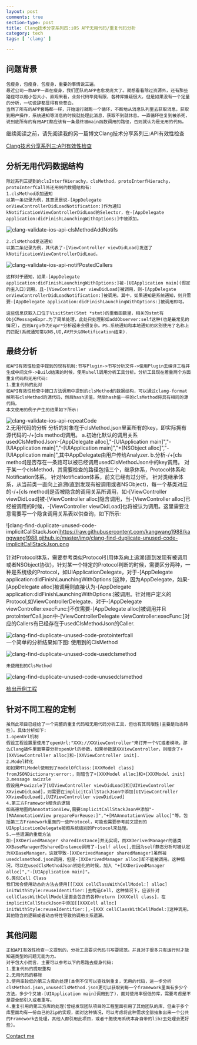 ```yaml
---
layout: post
comments: true
section-type: post
title: Clang技术分享系列四:iOS APP无用代码/重复代码分析
category: tech
tags: [ 'clang' ]

---
```

## 问题背景

    包瘦身，包瘦身，包瘦身，重要的事情说三遍。
    最近公司一款APP一直在瘦身，我们团队的APP也愈发庞大了。就想看看除过资源外，还有那些路径可以缩小包大小，直观来看，业务代码毕竟有限，各种库嫌疑很大，但是如果没有一个定量的分析，一切说辞都显得有些苍白。
    当然了所有的APP套路都一样，开始运行就跑一个循环，不断地从消息队列里去获取消息，获取到用户操作，系统通知等消息的时候就处理此消息，获取不到就休息。一直循环往复到被杀死，说到底所有的有用API都应该有一条最终被main函数调用的路径，否则就认为是无用的代码。

继续阅读之前，请先阅读我的另一篇博文Clang技术分享系列三:API有效性检查

[Clang技术分享系列三:API有效性检查](http://kangwang1988.github.io/tech/2016/11/01/validate-ios-api-using-clang-plugin.html)

## 分析无用代码数据结构

    除过系列三提到的clsInterfHierachy，clsMethod，protoInterfHierachy，protoInterfCall外还用到的数据结构有:
    1.clsMethod添加通知
    以第一条记录为例，其意思是说-[AppDelegate onViewControllerDidLoadNotification:]作为通知kNotificationViewControllerDidLoad的Selector，在-[AppDelegate application:didFinishLaunchingWithOptions:]中被添加。

![clang-validate-ios-api-clsMethodAddNotifs](https://raw.githubusercontent.com/kangwang1988/kangwang1988.github.io/master/img/clang-validate-ios-api-clsMethodAddNotifs.png)

	2.clsMethod发送通知
	以第二条记录为例，其代表了-[ViewController viewDidLoad]发送了kNotificationViewControllerDidLoad。

![clang-validate-ios-api-notifPostedCallers](https://raw.githubusercontent.com/kangwang1988/kangwang1988.github.io/master/img/clang-validate-ios-api-notifPostedCallers.png)

	这样对于通知，如果-[AppDelegate application:didFinishLaunchingWithOptions:]被-[UIApplication main](假定的主入口)调用，且-[ViewController viewDidLoad]被调用，则-[AppDelegate onViewControllerDidLoadNotification:]被调用。其中，如果通知是系统通知，则只需要-[AppDelegate application:didFinishLaunchingWithOptions:]被调用即可。

	这些信息获取入口位于VisitStmt(Stmt *stmt)的重载函数里，相关的stmt有ObjCMessageExpr.为了简单处理，此处只处理形如addObserver:self这种(也是最常见的情况)，否则Argu作为Expr*分析起来会很复杂。PS.系统通知和本地通知的区别使用了名称上的匹配(系统通知常以NS,UI,AV开头以Notification结束).

## 最终分析

	如API有效性检查中提到的现有机制:书写Plugin->书写分析文件->使用Plugin去编译工程并生成中间文件->Build结束的时候，使用shell调用分析工具分析。分析工具现在着重两个方面重复代码和无用代码:
	1.重复代码的比对
	如API有效性检查中接口方法调用中提到的clsMethod的数据结构，可以通过clang-format掉所有clsMethod的源代码，然后hash求值，然后hash值一样的clsMethod将具有相同的源代码。
	本文使用的例子产生的结果如下所示:

![clang-validate-ios-api-repeatCode](https://raw.githubusercontent.com/kangwang1988/kangwang1988.github.io/master/img/clang-validate-ios-api-repeatCode.png)
​	
	2.无用代码的分析
	分析的对象在于clsMethod.json里面所有的key，即实际拥有源代码的-/+[cls method]调用。
	a.初始化默认的调用关系usedClsMethodJson:-[AppDelegate alloc],"-[UIApplication main]","-[UIApplication main]","-[UIApplication main]","+[NSObject alloc]","-[UIApplication main]",其中AppDelegate由用户传给Analyzer.
	b.分析-/+[cls method]是否存在一条路可以被已经调用usedClsMethodJson中的key调用。
	对于某一个clsMethod，其需要检查的路径包括三个，继承体系，Protocol体系和Notification体系。
	针对Notification体系，前文已经有过分析。
	针对类继承体系，从当前类一直向上追溯(直到发现有被调用或者NSObject)，每一个基类对应的-/+[cls method]是否被隐含的调用关系所调用，如-[ViewController viewDidLoad]被-[ViewController alloc]隐含调用，当-[ViewController alloc]已经被调用的时候，-[ViewController viewDidLoad]也将被认为调用。这里需要注意需要写一个隐含调用关系表以供查询，如下所示:

![clang-find-duplicate-unused-code-implicitCallStackJson]https://raw.githubusercontent.com/kangwang1988/kangwang1988.github.io/master/img/clang-find-duplicate-unused-code-implicitCallStackJson.png
​	
​	
	针对Protocol体系，需要参考类似Protocol引用体系向上追溯(直到发现有被调用或者NSObject协议)，针对某一个特定的Protocol判断的时候，需要区分两种，一种是系统级的Protocol，如UIApplicationDelegate，对于-[AppDelegate application:didFinishLaunchingWithOptions:]这种，因为AppDelegate<UIApplicationDelegate>，如果-[AppDelegate alloc]被调用则直接认为-[AppDelegate application:didFinishLaunchingWithOptions:]被调用。针对用户定义的Protocol,如ViewControllerDelegate，对于-[AppDelegate viewController:execFunc:]不仅需要-[AppDelegate alloc]被调用并且protoInterfCall.json中-[ViewControllerDelegate viewController:execFunc:]对应的Callers有已经存在于usedClsMethodJson的Caller.

![clang-find-duplicate-unused-code-protointerfcall](https://raw.githubusercontent.com/kangwang1988/kangwang1988.github.io/master/img/clang-find-duplicate-unused-code-protointerfcall.png)
​	
	一个简单的分析结果如下图:
	使用到的ClsMethod

![clang-find-duplicate-unused-code-usedclsmethod](https://raw.githubusercontent.com/kangwang1988/kangwang1988.github.io/master/img/clang-find-duplicate-unused-code-usedclsmethod.png)

	未使用到的ClsMethod

![clang-find-duplicate-unused-code-unusedclsmethod](https://raw.githubusercontent.com/kangwang1988/kangwang1988.github.io/master/img/clang-find-duplicate-unused-code-unusedclsmethod.png)

[检出示例工程](https://github.com/kangwang1988/XcodeZombieCode.git)

## 针对不同工程的定制

	虽然此项目已经给了一个完整的重复代码和无用代码分析工具，但也有其局限性(主要是动态特性)。具体分析如下:
	1.openUrl机制
	假设工程设置里使用了openUrl:"XXX://XXViewController"来打开一个VC或者模块，那么Clang插件里面需要分析openUrl的参数，如果参数是XXViewController，则暗含了+[XXViewController alloc]和-[XXViewController init].
	2.Model转化
	如如果MTLModel使用到了modelOfClass:[XXXModel class] fromJSONDictionary:error:，则暗含了+[XXXModel alloc]和+[XXXModel init]
	3.message swizzle
	假设用户swizzle了[UIViewController viewDidLoad]和[UIViewController XXviewDidLoad]，则需要在implicitCallStackJson中添加[UIViewController XXviewDidLoad],[UIViewController viewDidLoad]
	4.第三方Framework暗含的逻辑
	如高德地图的AnnotationView,需要implicitCallStackJson中添加"-[MAAnnotationView prepareForReuse:]","+[MAAnnotationView alloc]"等。包括第三方Framework里面的一些Protocol，可能也需要参考前文提到的UIApplicationDelegate按照系统级别的Protocol来处理。
	5.一些遗漏的重载方法
	如-[XXDerivedManager sharedInstance]并无实现，而XXDerivedManager的基类XXBaseManager的sharedInstance调用了-[self alloc],但因为self静态分析时被认定为XXBaseManager，这就导致-[XXDerivedManager sharedManager]虽然被usedclsmethod.json调用，但是-[XXDerivedManager alloc]却不能被调用。这种情况，可以在usedClsMethodJson初始化的时候，加入 "+[XXDerivedManager alloc]","-[UIApplication main]"。
	6.类似Cell Class
	我们常会使用动态的方法去使用[[[XXX cellClassWithCellModel:] alloc] initWithStyle:reuseIdentifier:]去构造Cell，这种情况下，应该针对cellClassWithCellModel里面会包含的各种return [XXXCell class]，在implicitCallStackJson中添加[[XXXCell alloc] initWithStyle:reuseIdentifier:],-[XXX cellClassWithCellModel:]这种调用。
	其他隐含的逻辑或者动态特性导致的调用关系遗漏。
## 其他问题

	正如API有效性检查一文提到的，分析工具要求代码书写要规范。并且对于很多只有运行时才能知道类型的问题无能为力。
	对于包大小而言，主要可以参考以下的思路去瘦身代码:
	1.重复代码的提取重构
	2.无用代码的移除
	3.使用率较低的第三方库的处理(本例不仅可以查找到重复，无用的代码，进一步分析clsMethod.json,unusedClsMethod.json更可以获取到每一个framework里面有多少个方法，多少个又被-[UIApplication main]调用到了)，面对使用率很低的库，需要考虑是不是要全部引入或者重写。
	4.重复引用的第三方库的处理(曾经发现团队项目的工程里面引用了其他团队的库，但由于多个库里面均有一份自己的Zip的实现，面对这种情况，可以考虑将此种需求全部抽象出来一个公共的Framework去处理，其他人都引用此项目，或者干脆使用系统本身自带的libz去处理会更好些)。

[Contact me](mailto:kang.wang1988@gmail.com)